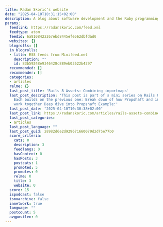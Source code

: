```yaml
---
title: Radan Skorić's website
date: "2025-04-10T10:31:15+02:00"
description: A blog about software development and the Ruby programming language
params:
  feedlink: https://radanskoric.com/feed.xml
  feedtype: atom
  feedid: 6a8108422267ebd8445efe562dbfdad0
  websites: {}
  blogrolls: []
  in_blogrolls:
  - title: RSS feeds from Minifeed.net
    description: ""
    id: 83b59248e9346428c889eb03522b4297
  recommended: []
  recommender: []
  categories:
  - articles
  relme: {}
  last_post_title: 'Rails 8 Assets: Combining importmaps'
  last_post_description: 'This post is part of a mini series on Rails 8 asset pipeline.
    Each builds on the previous one: Break down of how Propshaft and importmap-rails
    work together Deep dive into Propshaft Example:'
  last_post_date: "2025-04-10T10:30:38+02:00"
  last_post_link: https://radanskoric.com/articles/rails-assets-combine-importmaps
  last_post_categories:
  - articles
  last_post_language: ""
  last_post_guid: 28982d6e2d929671660079d2d7be77b0
  score_criteria:
    cats: 0
    description: 3
    feedlangs: 0
    hasContent: 0
    hasPosts: 3
    postcats: 1
    promoted: 5
    promotes: 0
    relme: 0
    title: 3
    website: 0
  score: 15
  ispodcast: false
  isnoarchive: false
  innetwork: true
  language: ""
  postcount: 5
  avgpostlen: 0
---
```

